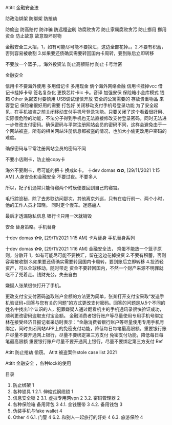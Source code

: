 Atitit 金融安全法


防政治绑架 防绑架 防抢劫 

防偷盗 防高赔付 
防诈骗   防远程盗刷
防腐败贪污
防止家属腐败贪污
防止挪用 挪用资金
防止故意 故意毁坏财物


金融安全三大招，1，如有可能尽可能不要换汇，这边全部花掉。。2.不要有积蓄，否则容易被收割 3.如果要还债确实需要转回国内卡周转，要到账后立即转移

不要放一个篮子。。海外投资法
防止高额赔付
防止卡号泄密

金融安全

信用卡不要海外使用
多用借记卡
多用现金
俩个海外网络金融
信用卡挂掉vcc 借记卡挂掉卡号
签名复杂化
更换芯片卡ic 卡。音译
加强安保 保险箱小金库模式
钱箱
Other
免密支付要慎用
USB调试谨慎开放
安全的公寓需要的 存放贵重物品 来客登记
保险箱很好用的需要 打包好
关闭移动支付手机号登录功能
为了安全起见，在手机被盗之前关闭移动支付手机号登录功能。只要关闭了这个看着很好用、实际很危险的功能，不法分子得到手机也无法直接修改支付登录密码，同时无法进一步修改支付密码。确保密码与平常注册网站会员的密码不同，这样会避免由于一个网站被盗，所有的相关网站注册信息都被盗的情况，也加大小偷更改用户密码的难度。

确保密码与平常注册网站会员的密码不同

不要小店刷卡，防止被copy卡

海外不要刷卡，尽可能的把卡 换成ic卡。
十dev domas ✿✿, [29/11/2021 1:15 AM]
人身安全和金融安全
不要过夜。不要多人

所以，妃子们通常只能侍寝两个时辰便要回到自己的寝宫。

毛行踪诡秘，除了去苏联访问那次，其他离京外巡，只有在临行前一、两个小时，他的工作人员才知晓。
同时定个慢车。迷惑逼人

最后才透漏隐私信息  银行卡只用一次就销毁

安全 替身策略。手机替身

十dev domas ✿✿, [29/11/2021 1:15 AM]
卡片替身 手机替身系列

十dev domas ✿✿, [29/11/2021 1:16 AM]
金融安全法，
鸡蛋不能放一个篮子原则，分散开
1，如有可能尽可能不要换汇，留在这边花掉投资
2.不要有积蓄，否则容易被收割
 3.如果要还债确实需要转回国内卡周转，要到账后立即转移
4.投资轻资产，可以全球移动，随时带走
资金不要转回国内，不然一个财产来源不明罪就吃不了兜着走。钱财充公，失去自由

嫌疑人张某很快打开了手机。

  更改支付宝支付密码盗取账户金额的方法更为简单，张某打开支付宝采取“发送手机验证码+回答与您有关的问题”的方式更改支付密码。回答的问题是从5个不同的姓名中找出1个认识的人，犯罪嫌疑人通过翻看机主的手机通讯录很快验证成功，顺利更改密码盗取支付宝金额。
金融消费者银行账户等尽量使用专用手机号绑定
林在接受经济日报记者采访时表示：“金融消费者银行账户等尽量使用专用手机号绑定，同时关闭网站APP上的免密支付功能，降低每日每笔最高限额。重要银行账户尽量不要开通网上银行，尽量不要绑定第三方支付
免密支付功能，降低每日每笔最高限额
重要银行账户尽量不要开通网上银行，尽量不要绑定第三方支付
Ref

Atitt 防止抢劫 偷窃。
Atitt 被盗案件stole case list 2021

Atitit 金融安全 ，各种lock的使用

目录
1. 防止绑架	1
2. 各种锁具	1
2.1. 伸缩式钢缆锁	1
3. 信息安全锁	2
3.1. 虚拟专用网vpn	2
3.2. 密码管理器	2
4. 各种保险箱 备用背包	3
4.1. 金钱腰带	3
4.2. 备用钱包	3
5. 伪装手机与fake wallet	4
6. Other	4
6.1. 门警	4
6.2. 和别人一起旅行的好处	4
6.3. 旅游保险	4



